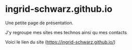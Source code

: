 # ingrid-schwarz.github.io

Une petite page de présentation.

J'y regroupe mes sites mes technos ainsi qu mes contacts

Voici le lien du site (https://ingrid-schwarz.github.io/)
